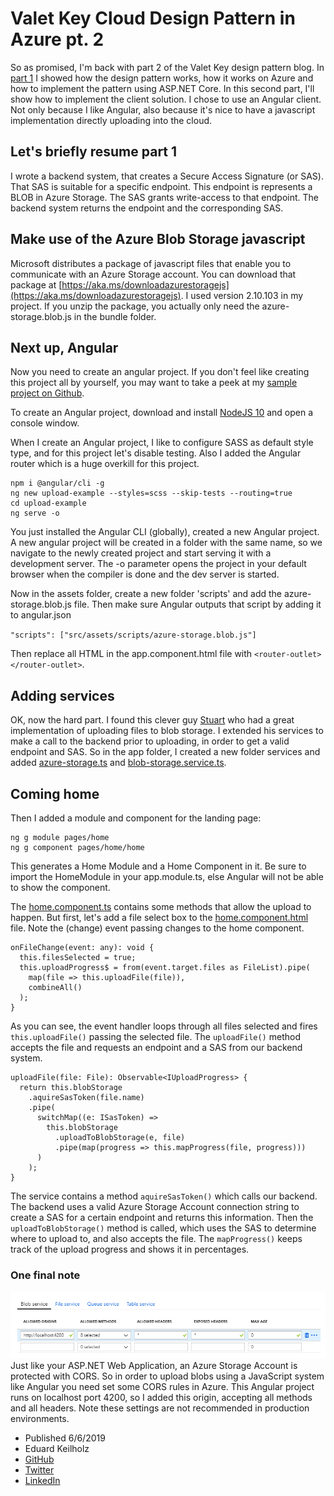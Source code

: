 # Valet Key Cloud Design Pattern in Azure pt. 2

So as promised, I'm back with part 2 of the Valet Key design pattern blog. In [part 1](https://hexmaster.nl/article/valet-key-pattern-in-azure) I showed how the design pattern works, how it works on Azure and how to implement the pattern using ASP.NET Core. In this second part, I'll show how to implement the client solution. I chose to use an Angular client. Not only because I like Angular, also because it's nice to have a javascript implementation directly uploading into the cloud.

## Let's briefly resume part 1

I wrote a backend system, that creates a Secure Access Signature (or SAS). That SAS is suitable for a specific endpoint. This endpoint is represents a BLOB in Azure Storage. The SAS grants write-access to that endpoint. The backend system returns the endpoint and the corresponding SAS.

## Make use of the Azure Blob Storage javascript

Microsoft distributes a package of javascript files that enable you to communicate with an Azure Storage account. You can download that package at [https://aka.ms/downloadazurestoragejs](https://aka.ms/downloadazurestoragejs). I used version 2.10.103 in my project. If you unzip the package, you actually only need the azure-storage.blob.js in the bundle folder.

## Next up, Angular

Now you need to create an angular project. If you don't feel like creating this project all by yourself, you may want to take a peek at my [sample project on Github](https://github.com/nikneem/ValetKeyUpload).

To create an Angular project, download and install [NodeJS 10](https://nodejs.org/en/download/) and open a console window.

When I create an Angular project, I like to configure SASS as default style type, and for this project let's disable testing. Also I added the Angular router which is a huge overkill for this project.

```
npm i @angular/cli -g
ng new upload-example --styles=scss --skip-tests --routing=true
cd upload-example
ng serve -o
```

You just installed the Angular CLI (globally), created a new Angular project. A new angular project will be created in a folder with the same name, so we navigate to the newly created project and start serving it with a development server. The -o parameter opens the project in your default browser when the compiler is done and the dev server is started.

Now in the assets folder, create a new folder 'scripts' and add the azure-storage.blob.js file. Then make sure Angular outputs that script by adding it to angular.json

`"scripts": ["src/assets/scripts/azure-storage.blob.js"]`

Then replace all HTML in the app.component.html file with `<router-outlet></router-outlet>`.

## Adding services

OK, now the hard part. I found this clever guy [Stuart](https://github.com/stottle-uk) who had a great implementation of uploading files to blob storage. I extended his services to make a call to the backend prior to uploading, in order to get a valid endpoint and SAS.
So in the app folder, I created a new folder services and added [azure-storage.ts](https://gist.github.com/nikneem/883a744ff1ca551511d9a9b68b5cb092) and [blob-storage.service.ts](https://gist.github.com/nikneem/e911b2b07f5a4ffc3bb234d91db14410).

## Coming home

Then I added a module and component for the landing page:

```
ng g module pages/home
ng g component pages/home/home
```

This generates a Home Module and a Home Component in it. Be sure to import the HomeModule in your app.module.ts, else Angular will not be able to show the component.

The [home.component.ts](https://gist.github.com/nikneem/4b41011a1ac0524dc0f8a6d76d772549) contains some methods that allow the upload to happen. But first, let's add a file select box to the [home.component.html](https://gist.github.com/nikneem/587a1cc79aac94452c41c33e71fe1368) file. Note the (change) event passing changes to the home component.

```
onFileChange(event: any): void {
  this.filesSelected = true;
  this.uploadProgress$ = from(event.target.files as FileList).pipe(
    map(file => this.uploadFile(file)),
    combineAll()
  );
}
```

As you can see, the event handler loops through all files selected and fires `this.uploadFile()` passing the selected file. The `uploadFile()` method accepts the file and requests an endpoint and a SAS from our backend system.

```
uploadFile(file: File): Observable<IUploadProgress> {
  return this.blobStorage
    .aquireSasToken(file.name)
    .pipe(
      switchMap((e: ISasToken) =>
        this.blobStorage
          .uploadToBlobStorage(e, file)
          .pipe(map(progress => this.mapProgress(file, progress)))
      )
    );
}
```

The service contains a method `aquireSasToken()` which calls our backend. The backend uses a valid Azure Storage Account connection string to create a SAS for a certain endpoint and returns this information. Then the `uploadToBlobStorage()` method is called, which uses the SAS to determine where to upload to, and also accepts the file. The `mapProgress()` keeps track of the upload progress and shows it in percentages.

### One final note

![alt text](/assets/images/valet-key-cors.png 'The Valet Key Pattern process')
Just like your ASP.NET Web Application, an Azure Storage Account is protected with
CORS. So in order to upload blobs using a JavaScript system like Angular you need
set some CORS rules in Azure. This Angular project runs on localhost port 4200, so
I added this origin, accepting all methods and all headers. Note these settings
are not recommended in production environments.

- Published 6/6/2019
- Eduard Keilholz
- [GitHub](https://github.com/nikneem)
- [Twitter](https://twitter.com/ed_dotnet)
- [LinkedIn](https://linkedin.com/in/nikneem)

